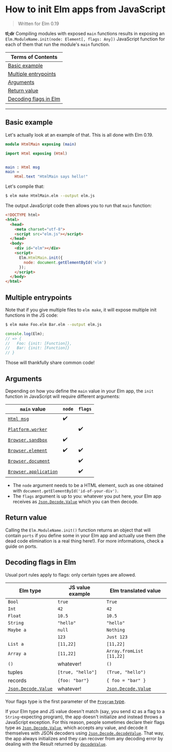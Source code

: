 # How to init Elm apps from JavaScript

> Written for Elm 0.19

**tl;dr** Compiling modules with exposed `main` functions results in exposing an `Elm.ModuleName.init(node: Element[, flags: Any])` JavaScript function for each of them that run the module's `main` function.

| Terms of Contents                               |
| ----------------------------------------------- |
| [Basic example](#basic-example)                 |
| [Multiple entrypoints](#multiple-entrypoints)   |
| [Arguments](#arguments)                         |
| [Return value](#return-value)                   |
| [Decoding flags in Elm](#decoding-flags-in-elm) |

----

## Basic example

Let's actually look at an example of that. This is all done with Elm 0.19.

```elm
module HtmlMain exposing (main)

import Html exposing (Html)


main : Html msg
main =
    Html.text "HtmlMain says hello!"
```

Let's compile that:

```bash
$ elm make HtmlMain.elm --output elm.js
```

The output JavaScript code then allows you to run that `main` function:

```html
<!DOCTYPE html>
<html>
  <head>
    <meta charset="utf-8">
    <script src="elm.js"></script>
  </head>
  <body>
    <div id="elm"></div>
    <script>
      Elm.HtmlMain.init({
        node: document.getElementById('elm')
      });
    </script>
  </body>
</html>
```

## Multiple entrypoints

Note that if you give multiple files to `elm make`, it will expose multiple init functions in the JS code:

```bash
$ elm make Foo.elm Bar.elm --output elm.js
```

```js
console.log(Elm);
// => {
//   Foo: {init: [Function]},
//   Bar: {init: [Function]}
// }
```

Those will thankfully share common code!

## Arguments

Depending on how you define the `main` value in your Elm app, the `init` function in JavaScript will require different arguments:

| `main` value                                                                                          | `node`             | `flags`            |
| ----------------------------------------------------------------------------------------------------- | ------------------ | ------------------ |
| [`Html msg`](https://package.elm-lang.org/packages/elm/html/latest/Html#Html)                         | :heavy_check_mark: |                    |
| [`Platform.worker`](https://package.elm-lang.org/packages/elm/core/latest/Platform#worker)            |                    | :heavy_check_mark: |
| [`Browser.sandbox`](https://package.elm-lang.org/packages/elm/browser/latest/Browser#sandbox)         | :heavy_check_mark: |                    |
| [`Browser.element`](https://package.elm-lang.org/packages/elm/browser/latest/Browser#element)         | :heavy_check_mark: | :heavy_check_mark: |
| [`Browser.document`](https://package.elm-lang.org/packages/elm/browser/latest/Browser#document)       |                    | :heavy_check_mark: |
| [`Browser.application`](https://package.elm-lang.org/packages/elm/browser/latest/Browser#application) |                    | :heavy_check_mark: |

* The `node` argument needs to be a HTML element, such as one obtained with `document.getElementById('id-of-your-div')`.
* The `flags` argument is up to you: whatever you put here, your Elm app receives as [`Json.Decode.Value`](https://package.elm-lang.org/packages/elm/json/latest/Json-Decode#Value) which you can then decode.

## Return value

Calling the `Elm.ModuleName.init()` function returns an object that will contain `ports` if you define some in your Elm app and actually use them (the dead code elimination is a real thing here!). For more informations, check a guide on ports.

## Decoding flags in Elm

Usual port rules apply to flags: only certain types are allowed.

| Elm type            | JS value example  | Elm translated value     |
| ------------------- | ----------------- | ------------------------ |
| `Bool`              | `true`            | `True`                   |
| `Int`               | `42`              | `42`                     |
| `Float`             | `10.5`            | `10.5`                   |
| `String`            | `"hello"`         | `"hello"`                |
| `Maybe a`           | `null`            | `Nothing`                |
|                     | `123`             | `Just 123`               |
| `List a`            | `[11,22]`         | `[11,22]`                |
| `Array a`           | `[11,22]`         | `Array.fromList [11,22]` |
| `()`                | whatever!         | `()`                     |
| tuples              | `[true, "hello"]` | `(True, "hello")`        |
| records             | `{foo: "bar"}`    | `{ foo = "bar" }`        |
| [`Json.Decode.Value`](https://package.elm-lang.org/packages/elm/json/latest/Json-Decode#Value) | whatever! | [`Json.Decode.Value`](https://package.elm-lang.org/packages/elm/json/latest/Json-Decode#Value) |

Your flags type is the first parameter of the [`Program` type](https://package.elm-lang.org/packages/elm/core/latest/Platform#Program).

If your Elm type and JS value doesn't match (say, you send `42` as a flag to a `String`-expecting program), the app doesn't initialize and instead throws a JavaScript exception. For this reason, people sometimes declare their flags type as [`Json.Decode.Value`](https://package.elm-lang.org/packages/elm/json/latest/Json-Decode#Value), which accepts any value, and decode it themselves with JSON decoders using [`Json.Decode.decodeValue`](https://package.elm-lang.org/packages/elm/json/latest/Json-Decode#decodeValue). That way, the app always initializes and they can recover from any decoding error by dealing with the Result returned by [`decodeValue`](https://package.elm-lang.org/packages/elm/json/latest/Json-Decode#decodeValue).
